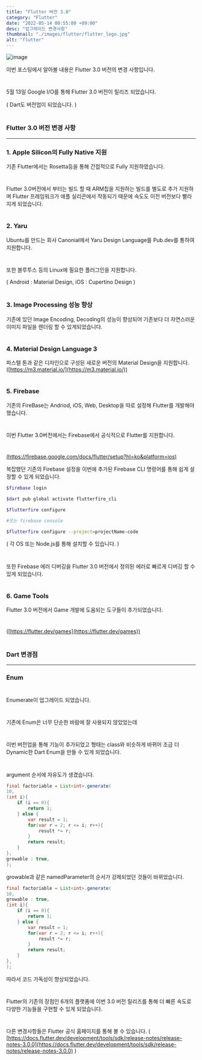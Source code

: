 ```yaml
---
title: "Flutter 버전 3.0"
category: "Flutter"
date: "2022-05-14 00:55:00 +09:00"
desc: "업그레이드 변경사항"
thumbnail: "./images/flutter/flutter_logo.jpg"
alt: "flutter"
---
```



![image](https://user-images.githubusercontent.com/85836879/170488319-313c77bb-9b29-4d9e-90c5-afba56a08865.png)

이번 포스팅에서 알아볼 내용은 Flutter 3.0 버전의 변경 사항입니다.
#
5월 13일 Google I/O를 통해 Flutter 3.0 버전이 릴리즈 되었습니다.

( Dart도 버전업이 되었습니다. )
#
### Flutter 3.0 버전 변경 사항

---

### 1\. Apple Silicon의 Fully Native 지원

기존 Flutter에서는 Rosetta등을 통해 간접적으로 Fully 지원하였습니다.
#
Flutter 3.0버전에서 부터는 빌드 할 때 ARM칩을 지원하는 빌드를 별도로 추가 지원하며 Flutter 프레임워크가 애플 실리콘에서 작동되기 때문에 속도도 이전 버전보다 빨라지게 되었습니다.
#
### 2\. Yaru

Ubuntu를 만드는 회사 Canonial에서 Yaru Design Language를 Pub.dev를 통하여 지원합니다.
#
또한 블루투스 등의 Linux에 필요한 플러그인을 지원합니다.

( Android : Material Design, iOS : Cupertino Design ) 
#
#
### 3\. Image Processing 성능 향상

기존에 있던 Image Encoding, Decoding의 성능이 향상되어 기존보다 더 자연스러운 이미지 파일을 렌더링 할 수 있게되었습니다.
#
### 4\. Material Design Language 3

파스텔 톤과 같은 디자인으로 구성된 새로운 버전의 Material Design을 지원합니다.
([https://m3.material.io/](https://m3.material.io/))
#
### 5\. Firebase

기존의 FireBase는 Andriod, iOS, Web, Desktop을 따로 설정해 Flutter를 개발해야 했습니다.
#
이번 Flutter 3.0버전에서는 Firebase에서 공식적으로 Flutter를 지원합니다.
#
[(https://firebase.google.com/docs/flutter/setup?hl=ko&platform=ios)](https://firebase.google.com/docs/flutter/setup?hl=ko&platform=ios)

복잡했던 기존의 Firebase 설정을 이번에 추가된 Firebase CLI 명령어를 통해 쉽게 설정할 수 있게 되었습니다.

```bash
$firebase login

$dart pub global activate flutterfire_cli

$flutterfire configure

#또는 firebase console

$flutterfire configure --project=projectName-code
```

( 각 OS 또는 Node.js를 통해 설치할 수 있습니다. )
#
또한 Firebase 에러 디버깅을 Flutter 3.0 버전에서 정의된 에러로 빠르게 디버깅 할 수 있게 되었습니다.
#
### 6\. Game Tools

Flutter 3.0 버전에서 Game 개발에 도움되는 도구들이 추가되었습니다.
#
([https://flutter.dev/games](https://flutter.dev/games))
#
### Dart 변경점

---

### Enum
#
Enumerate이 업그레이드 되었습니다.
#
기존에 Enum은 너무 단순한 바람에 잘 사용되지 않았었는데 
#
이번 버전업을 통해 기능이 추가되었고 형태는 class와 비슷하게 바뀌어 조금 더 Dynamic한 Dart Enum을 만들 수 있게 되었습니다.
#
argument 순서에 자유도가 생겼습니다.

```java
final factoriable = List<int>.generate(
10,
(int i){
	if (i == 0){
    	return 1;
    } else {
    	var result = 1;
        for(var r = 2; r <= i; r++){
        	result *= r;
        }
        return result;
    }
},
growable : true,
);
```

growable과 같은 namedParameter의 순서가 강제되었던 것들이 바뀌었습니다.

```java
final factoriable = List<int>.generate(
10,
growable : true,
(int i){
	if (i == 0){
    	return 1;
    } else {
    	var result = 1;
        for(var r = 2; r <= i; r++){
        	result *= r;
        }
        return result;
    }
},
);
```

따라서 코드 가독성이 향상되었습니다.
#
Flutter의 기존의 장점인 6개의 플랫폼에 이번 3.0 버전 릴리즈를 통해 더 빠른 속도로 다양한 기능들을 구현할 수 있게 되었습니다.
#
다른 변경사항들은 Flutter 공식 홈페이지를 통해 볼 수 있습니다.
( [https://docs.flutter.dev/development/tools/sdk/release-notes/release-notes-3.0.0](https://docs.flutter.dev/development/tools/sdk/release-notes/release-notes-3.0.0) )